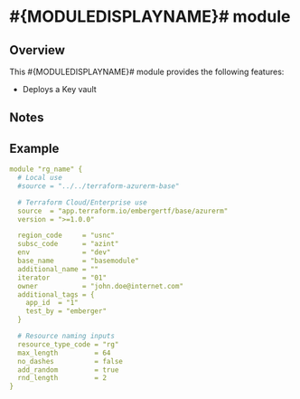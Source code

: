 # #{MODULEDISPLAYNAME}# module

## Overview

This #{MODULEDISPLAYNAME}# module provides the following features:
- Deploys a Key vault


## Notes


## Example


```yaml
module "rg_name" {
  # Local use
  #source = "../../terraform-azurerm-base"

  # Terraform Cloud/Enterprise use
  source  = "app.terraform.io/embergertf/base/azurerm"
  version = ">=1.0.0"

  region_code     = "usnc"
  subsc_code      = "azint"
  env             = "dev"
  base_name       = "basemodule"
  additional_name = ""
  iterator        = "01"
  owner           = "john.doe@internet.com"
  additional_tags = {
    app_id  = "1"
    test_by = "emberger"
  }

  # Resource naming inputs
  resource_type_code = "rg"
  max_length         = 64
  no_dashes          = false
  add_random         = true
  rnd_length         = 2
}

```

